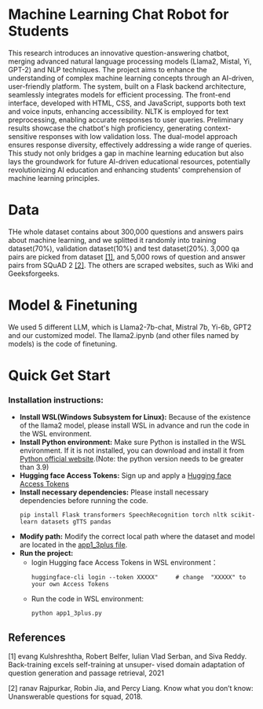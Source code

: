 # Machine Learning Chat Robot for Students
This research introduces an innovative question-answering chatbot, merging advanced natural language processing models (Llama2, Mistal, Yi, GPT-2) and NLP techniques. The project aims to enhance the understanding of complex machine learning concepts through an AI-driven, user-friendly platform. The system, built on a Flask backend architecture, seamlessly integrates models for efficient processing. The front-end interface, developed with HTML, CSS, and JavaScript, supports both text and voice inputs, enhancing accessibility. NLTK is employed for text preprocessing, enabling accurate responses to user queries. Preliminary results showcase the chatbot's high proficiency, generating context-sensitive responses with low validation loss. The dual-model approach ensures response diversity, effectively addressing a wide range of queries. This study not only bridges a gap in machine learning education but also lays the groundwork for future AI-driven educational resources, potentially revolutionizing AI education and enhancing students' comprehension of machine learning principles.
# Data
THe whole dataset contains about 300,000 questions and answers pairs about machine learning, and we splitted it randomly into training dataset(70%), validation dataset(10%) and test dataset(20%). 3,000 qa pairs are picked from dataset [[1]](#1), and 5,000 rows of question and answer pairs from SQuAD 2 [[2]](#2). The others are scraped websites, such as Wiki and Geeksforgeeks.
# Model & Finetuning
We used 5 different LLM, which is Llama2-7b-chat, Mistral 7b, Yi-6b, GPT2 and our customized model. The llama2.ipynb (and other files named by models) is the code of finetuning.
# Quick Get Start
### Installation instructions:
- **Install WSL(Windows Subsystem for Linux):** Because of the existence of the llama2 model, please install WSL in advance and run the code in the WSL environment.
- **Install Python environment:** Make sure Python is installed in the WSL environment. If it is not installed, you can download and install it from [Python official website](https://www.python.org/downloads/).(Note: the python version needs to be greater than 3.9)
- **Hugging face Access Tokens:** Sign up and apply a [Hugging face Access Tokens](https://huggingface.co/settings/tokens)
- **Install necessary dependencies:** Please install necessary dependencies before running the code.
    ```
    pip install Flask transformers SpeechRecognition torch nltk scikit-learn datasets gTTS pandas
    ```
- **Modify path:** Modify the correct local path where the dataset and model are located in the [app1_3plus file](https://github.com/SjieZ/QAforML/blob/main/app1_3plus.py).
- **Run the project:**
  - login Hugging face Access Tokens in WSL environment：
    ```
    huggingface-cli login --token XXXXX"     # change  "XXXXX" to your own Access Tokens
    ```
  - Run the code in WSL environment:
    ```
    python app1_3plus.py
    ```

## References
<a id="1">[1]</a> 
evang Kulshreshtha, Robert Belfer, Iulian Vlad Serban, and
Siva Reddy. Back-training excels self-training at unsuper-
vised domain adaptation of question generation and passage
retrieval, 2021

<a id="2">[2]</a> 
ranav Rajpurkar, Robin Jia, and Percy Liang. Know what
you don’t know: Unanswerable questions for squad, 2018.
